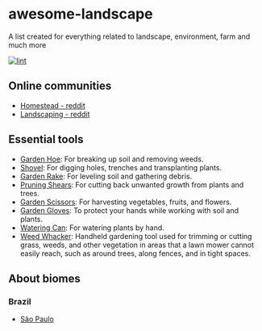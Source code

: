 # awesome-landscape

A list created for everything related to landscape, environment, farm and much more

[![lint](https://github.com/thiago-scherrer/awesome-landscape/actions/workflows/lints.yml/badge.svg)](https://github.com/thiago-scherrer/awesome-landscape/actions/workflows/lints.yml)

## Online communities

- [Homestead - reddit](https://www.reddit.com/r/homestead/)
- [Landscaping - reddit](https://www.reddit.com/r/landscaping/)

## Essential tools

- [Garden Hoe](https://http2.mlstatic.com/D_NQ_NP_2X_747259-MLB53601602031_022023-F.webp):
For breaking up soil and removing weeds.
- [Shovel](https://http2.mlstatic.com/D_NQ_NP_2X_889924-MLB49718441366_042022-F.webp):
For digging holes, trenches and transplanting plants.
- [Garden Rake](https://http2.mlstatic.com/D_NQ_NP_2X_669233-MLB44008340311_112020-F.webp):
For leveling soil and gathering debris.
- [Pruning Shears](https://http2.mlstatic.com/D_NQ_NP_853376-MLB41847298066_052020-O.webp):
For cutting back unwanted growth from plants and trees.
- [Garden Scissors](https://http2.mlstatic.com/D_NQ_NP_2X_615927-MLB31207740313_062019-F.webp):
For harvesting vegetables, fruits, and flowers.
- [Garden Gloves](https://http2.mlstatic.com/D_NQ_NP_2X_941818-MLB50210644777_062022-F.webp):
To protect your hands while working with soil and plants.
- [Watering Can](https://http2.mlstatic.com/D_NQ_NP_933192-MLB48285588455_112021-W.webp):
For watering plants by hand.
- [Weed Whacker](https://http2.mlstatic.com/D_NQ_NP_945673-MLA42952677615_072020-O.webp):
Handheld gardening tool used for trimming or cutting grass, weeds, and other
vegetation in areas that a lawn mower cannot easily reach, such as around trees,
along fences, and in tight spaces.

## About biomes

### Brazil

- [São Paulo](./biomes/brazil/sao_paulo.md)
